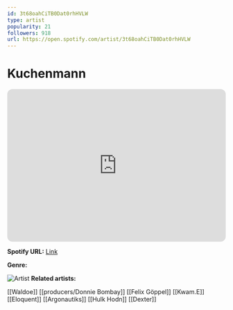 ```yaml
---
id: 3t68oahCiTB0Dat0rhHVLW
type: artist
popularity: 21
followers: 918
url: https://open.spotify.com/artist/3t68oahCiTB0Dat0rhHVLW
---
```

# Kuchenmann

<iframe style="border-radius:12px" src="https://open.spotify.com/embed/artist/3t68oahCiTB0Dat0rhHVLW" width="100%" height="352" frameBorder="0" allowfullscreen="" allow="autoplay; clipboard-write; encrypted-media; fullscreen; picture-in-picture" loading="lazy"></iframe>

**Spotify URL:** [Link](https://open.spotify.com/artist/3t68oahCiTB0Dat0rhHVLW)

**Genre:** 

![Artist](https://i.scdn.co/image/ab6761610000e5ebf2783a5a3bbc34e5ff1de69a)
**Related artists:**

[[Waldoe]]
[[producers/Donnie Bombay]]
[[Felix Göppel]]
[[Kwam.E]]
[[Eloquent]]
[[Argonautiks]]
[[Hulk Hodn]]
[[Dexter]]
